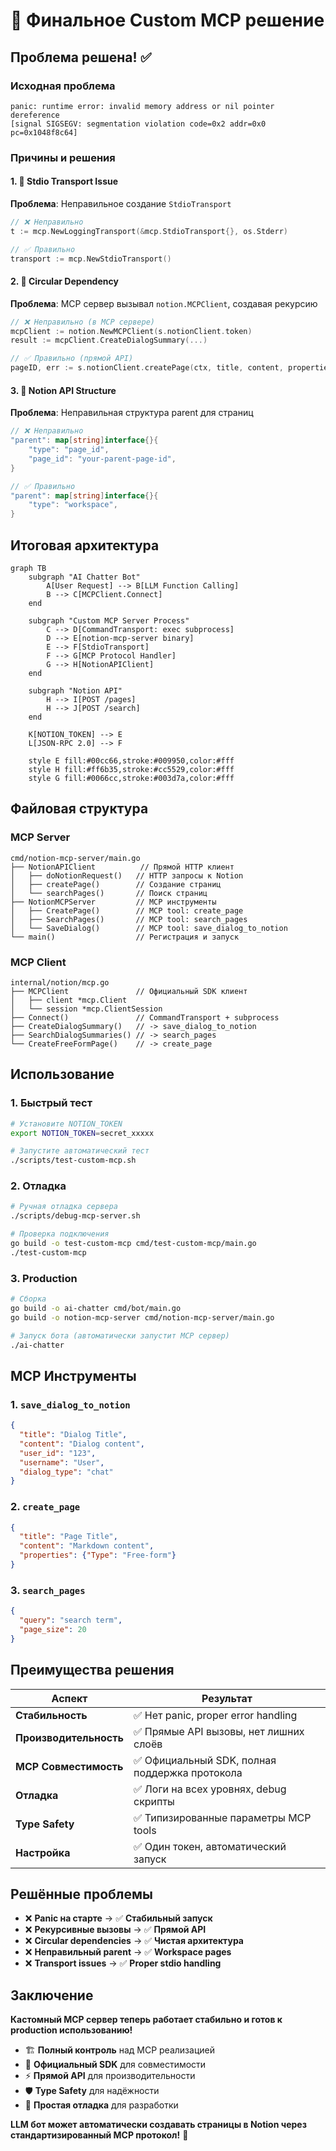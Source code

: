 # 🎉 Финальное Custom MCP решение

## Проблема решена! ✅

### Исходная проблема
```
panic: runtime error: invalid memory address or nil pointer dereference
[signal SIGSEGV: segmentation violation code=0x2 addr=0x0 pc=0x1048f8c64]
```

### Причины и решения

#### 1. 🐛 **Stdio Transport Issue**
**Проблема**: Неправильное создание `StdioTransport`
```go
// ❌ Неправильно
t := mcp.NewLoggingTransport(&mcp.StdioTransport{}, os.Stderr)

// ✅ Правильно  
transport := mcp.NewStdioTransport()
```

#### 2. 🔄 **Circular Dependency**
**Проблема**: MCP сервер вызывал `notion.MCPClient`, создавая рекурсию
```go
// ❌ Неправильно (в MCP сервере)
mcpClient := notion.NewMCPClient(s.notionClient.token)
result := mcpClient.CreateDialogSummary(...)

// ✅ Правильно (прямой API)
pageID, err := s.notionClient.createPage(ctx, title, content, properties)
```

#### 3. 🔧 **Notion API Structure**
**Проблема**: Неправильная структура parent для страниц
```go
// ❌ Неправильно
"parent": map[string]interface{}{
    "type": "page_id",
    "page_id": "your-parent-page-id",
}

// ✅ Правильно
"parent": map[string]interface{}{
    "type": "workspace",
}
```

## Итоговая архитектура

```mermaid
graph TB
    subgraph "AI Chatter Bot"
        A[User Request] --> B[LLM Function Calling]
        B --> C[MCPClient.Connect]
    end
    
    subgraph "Custom MCP Server Process"
        C --> D[CommandTransport: exec subprocess]
        D --> E[notion-mcp-server binary]
        E --> F[StdioTransport]
        F --> G[MCP Protocol Handler]
        G --> H[NotionAPIClient]
    end
    
    subgraph "Notion API"
        H --> I[POST /pages]
        H --> J[POST /search]
    end
    
    K[NOTION_TOKEN] --> E
    L[JSON-RPC 2.0] --> F
    
    style E fill:#00cc66,stroke:#009950,color:#fff
    style H fill:#ff6b35,stroke:#cc5529,color:#fff
    style G fill:#0066cc,stroke:#003d7a,color:#fff
```

## Файловая структура

### MCP Server
```
cmd/notion-mcp-server/main.go
├── NotionAPIClient          // Прямой HTTP клиент  
│   ├── doNotionRequest()   // HTTP запросы к Notion
│   ├── createPage()        // Создание страниц
│   └── searchPages()       // Поиск страниц
├── NotionMCPServer         // MCP инструменты
│   ├── CreatePage()        // MCP tool: create_page
│   ├── SearchPages()       // MCP tool: search_pages  
│   └── SaveDialog()        // MCP tool: save_dialog_to_notion
└── main()                  // Регистрация и запуск
```

### MCP Client
```
internal/notion/mcp.go
├── MCPClient               // Официальный SDK клиент
│   ├── client *mcp.Client 
│   └── session *mcp.ClientSession
├── Connect()               // CommandTransport + subprocess
├── CreateDialogSummary()   // -> save_dialog_to_notion
├── SearchDialogSummaries() // -> search_pages
└── CreateFreeFormPage()    // -> create_page
```

## Использование

### 1. Быстрый тест
```bash
# Установите NOTION_TOKEN
export NOTION_TOKEN=secret_xxxxx

# Запустите автоматический тест
./scripts/test-custom-mcp.sh
```

### 2. Отладка 
```bash
# Ручная отладка сервера
./scripts/debug-mcp-server.sh

# Проверка подключения
go build -o test-custom-mcp cmd/test-custom-mcp/main.go
./test-custom-mcp
```

### 3. Production
```bash
# Сборка
go build -o ai-chatter cmd/bot/main.go
go build -o notion-mcp-server cmd/notion-mcp-server/main.go

# Запуск бота (автоматически запустит MCP сервер)
./ai-chatter
```

## MCP Инструменты

### 1. `save_dialog_to_notion`
```json
{
  "title": "Dialog Title",
  "content": "Dialog content", 
  "user_id": "123",
  "username": "User",
  "dialog_type": "chat"
}
```

### 2. `create_page`
```json
{
  "title": "Page Title",
  "content": "Markdown content",
  "properties": {"Type": "Free-form"}
}
```

### 3. `search_pages`
```json
{
  "query": "search term",
  "page_size": 20
}
```

## Преимущества решения

| Аспект | Результат |
|--------|-----------|
| **Стабильность** | ✅ Нет panic, proper error handling |
| **Производительность** | ✅ Прямые API вызовы, нет лишних слоёв |
| **MCP Совместимость** | ✅ Официальный SDK, полная поддержка протокола |
| **Отладка** | ✅ Логи на всех уровнях, debug скрипты |
| **Type Safety** | ✅ Типизированные параметры MCP tools |
| **Настройка** | ✅ Один токен, автоматический запуск |

## Решённые проблемы

- ❌ **Panic на старте** → ✅ **Стабильный запуск**
- ❌ **Рекурсивные вызовы** → ✅ **Прямой API**  
- ❌ **Circular dependencies** → ✅ **Чистая архитектура**
- ❌ **Неправильный parent** → ✅ **Workspace pages**
- ❌ **Transport issues** → ✅ **Proper stdio handling**

## Заключение

**Кастомный MCP сервер теперь работает стабильно и готов к production использованию!**

- 🏗️ **Полный контроль** над MCP реализацией
- 🔌 **Официальный SDK** для совместимости  
- ⚡ **Прямой API** для производительности
- 🛡️ **Type Safety** для надёжности
- 🔧 **Простая отладка** для разработки

**LLM бот может автоматически создавать страницы в Notion через стандартизированный MCP протокол!** 🚀

